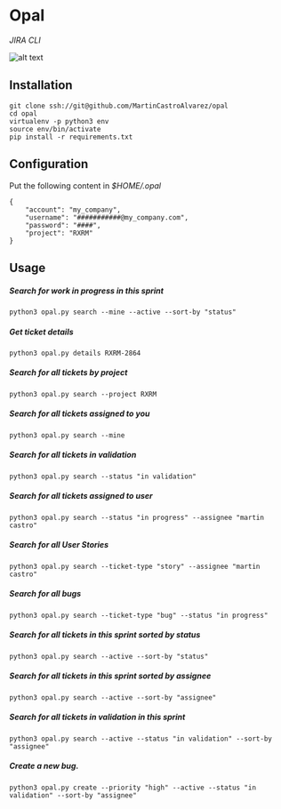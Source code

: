 # Opal
*JIRA CLI*

![alt text](./opal.jpg)

## Installation
```
git clone ssh://git@github.com/MartinCastroAlvarez/opal
cd opal
virtualenv -p python3 env
source env/bin/activate
pip install -r requirements.txt
```
## Configuration
Put the following content in *$HOME/.opal*
```
{
    "account": "my_company",
    "username": "###########@my_company.com",
    "password": "####",
    "project": "RXRM"
}
```

## Usage

##### Search for work in progress in this sprint
```
python3 opal.py search --mine --active --sort-by "status"
```

##### Get ticket details
```
python3 opal.py details RXRM-2864
```

##### Search for all tickets by project
```
python3 opal.py search --project RXRM
```

##### Search for all tickets assigned to you
```
python3 opal.py search --mine
```

##### Search for all tickets in validation
```
python3 opal.py search --status "in validation"
```

##### Search for all tickets assigned to user
```
python3 opal.py search --status "in progress" --assignee "martin castro"
```

##### Search for all User Stories
```
python3 opal.py search --ticket-type "story" --assignee "martin castro"
```

##### Search for all bugs
```
python3 opal.py search --ticket-type "bug" --status "in progress"
```

##### Search for all tickets in this sprint sorted by status
```
python3 opal.py search --active --sort-by "status"
```

##### Search for all tickets in this sprint sorted by assignee
```
python3 opal.py search --active --sort-by "assignee"
```

##### Search for all tickets in validation in this sprint
```
python3 opal.py search --active --status "in validation" --sort-by "assignee"
```

##### Create a new bug.
```
python3 opal.py create --priority "high" --active --status "in validation" --sort-by "assignee"
```

